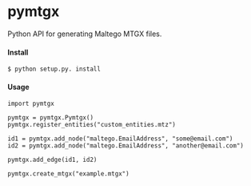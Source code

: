 pymtgx
======

Python API for generating Maltego MTGX files.

#### Install

<pre><code>$ python setup.py. install</code></pre>

#### Usage

<pre><code>import pymtgx

pymtgx = pymtgx.Pymtgx()
pymtgx.register_entities("custom_entities.mtz")

id1 = pymtgx.add_node("maltego.EmailAddress", "some@email.com")
id2 = pymtgx.add_node("maltego.EmailAddress", "another@email.com")

pymtgx.add_edge(id1, id2)

pymtgx.create_mtgx("example.mtgx")</pre></code>
